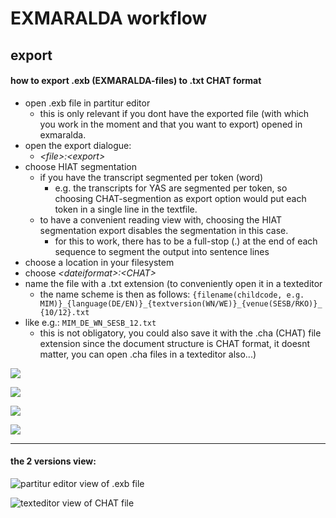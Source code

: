 # EXMARALDA workflow
## export
#### how to export .exb (EXMARALDA-files) to .txt CHAT format
- open .exb file in partitur editor
	- this is only relevant if you dont have the exported file (with which you work in the moment and that you want to export) opened in exmaralda.
- open the export dialogue:
	- *\<file\>:\<export\>*
- choose HIAT segmentation
	- if you have the transcript segmented per token (word)
		- e.g. the transcripts for YAS are segmented per token, so choosing CHAT-segmention as export option would put each token in a single line in the textfile.
	- to have a convenient reading view with, choosing the HIAT segmentation export disables the segmentation in this case.
		- for this to work, there has to be a full-stop (.) at the end of each sequence to segment the output into sentence lines
- choose a location in your filesystem
- choose *\<dateiformat\>:\<CHAT\>*
- name the file with a .txt extension (to conveniently open it in a texteditor
	- the name scheme is then as follows:
`{filename(childcode, e.g. MIM)}_{language(DE/EN)}_{textversion(WN/WE)}_{venue(SESB/RKO)}_{10/12}.txt`
- like e.g.: `MIM_DE_WN_SESB_12.txt` 
	- this is not obligatory, you could also save it with the .cha (CHAT) file extension since the document structure is CHAT format, it doesnt matter, you can open .cha files in a texteditor also...)

![][image-1]

![][image-2]

![][image-3]

![][image-4]

---- 
#### the 2 versions view:
![partitur editor view of .exb file][image-5]

![texteditor view of CHAT file][image-6]

[image-1]:	~/Documents/github/school/api/png/ses-overview/exm_01.png
[image-2]:	~/Documents/github/school/api/png/ses-overview/exm_02.png
[image-3]:	~/Documents/github/school/api/png/ses-overview/exm_03.png
[image-4]:	~/Documents/github/school/api/png/ses-overview/exm_04.png
[image-5]:	~/Documents/github/school/api/png/ses-overview/exm_05.png
[image-6]:	~/Documents/github/school/api/png/ses-overview/exm_2_6.png